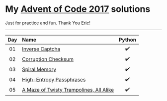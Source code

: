 # My [Advent of Code 2017](http://adventofcode.com/2017) solutions
Just for practice and fun. Thank You [Eric](http://was.tl/)!

---

| Day     | Name                                                    | Python                 |
|:-------:|:--------------------------------------------------------|:----------------------:|
| 01      | [Inverse Captcha][day01]                                | :heavy_check_mark:     |
| 02      | [Corruption Checksum][day02]                            | :heavy_check_mark:     |
| 03      | [Spiral Memory][day03]                                  | :heavy_check_mark:     |
| 04      | [High-Entropy Passphrases][day04]                       | :heavy_check_mark:     |
| 05      | [A Maze of Twisty Trampolines, All Alike][day05]        | :heavy_check_mark:     |

[day01]: https://adventofcode.com/2017/day/1
[day02]: https://adventofcode.com/2017/day/2
[day03]: https://adventofcode.com/2017/day/3
[day04]: https://adventofcode.com/2017/day/4
[day05]: https://adventofcode.com/2017/day/5